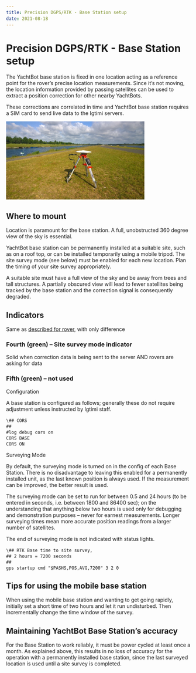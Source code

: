 ```yaml
---
title: Precision DGPS/RTK - Base Station setup
date: 2021-08-18
---
```


# Precision DGPS/RTK - Base Station setup

The YachtBot base station is fixed in one location acting as a reference point for the rover’s precise location measurements. Since it’s not moving, the location information provided by passing satellites can be used to extract a position correction for other nearby YachtBots.

These corrections are correlated in time and YachtBot base station requires a SIM card to send live data to the Igtimi servers.

<img src="../../../assets/images/blob1447290217853.jpeg" alt=""  height="213px" />

## Where to mount

Location is paramount for the base station. A full, unobstructed 360 degree view of the sky is essential.

YachtBot base station can be permanently installed at a suitable site, such as on a roof top, or can be installed temporarily using a mobile tripod. The site survey mode (see below) must be enabled for each new location. Plan the timing of your site survey appropriately.

A suitable site must have a full view of the sky and be away from trees and tall structures. A partially obscured view will lead to fewer satellites being tracked by the base station and the correction signal is consequently degraded.

## Indicators

Same as [described for rover](../../YachtBot%20Products/YachtBot%20product%20family%20fundamentals/Status%20LED%20Indicators.md), with only difference

### Fourth (green) – Site survey mode indicator

Solid when correction data is being sent to the server AND rovers are asking for data

### Fifth (green) – not used

Configuration

A base station is configured as follows; generally these do not require adjustment unless instructed by Igtimi staff.

```
\## CORS
##
#log debug cors on
CORS BASE
CORS ON
```

Surveying Mode

By default, the surveying mode is turned on in the config of each Base Station. There is no disadvantage to leaving this enabled for a permanently installed unit, as the last known position is always used. If the measurement can be improved, the better result is used.

The surveying mode can be set to run for between 0.5 and 24 hours (to be entered in seconds, i.e. between 1800 and 86400 sec); on the understanding that anything below two hours is used only for debugging and demonstration purposes – never for earnest measurements. Longer surveying times mean more accurate position readings from a larger number of satellites.

The end of surveying mode is not indicated with status lights.

```
\## RTK Base time to site survey,
## 2 hours = 7200 seconds
##
gps startup cmd "$PASHS,POS,AVG,7200" 3 2 0
```

## Tips for using the mobile base station

When using the mobile base station and wanting to get going rapidly, initially set a short time of two hours and let it run undisturbed. Then incrementally change the time window of the survey.

## Maintaining YachtBot Base Station’s accuracy

For the Base Station to work reliably, it must be power cycled at least once a month. As explained above, this results in no loss of accuracy for the operation with a permanently installed base station, since the last surveyed location is used until a site survey is completed.
